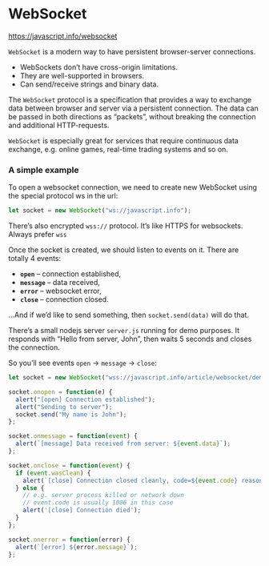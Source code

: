# WebSocket
https://javascript.info/websocket

`WebSocket` is a modern way to have persistent browser-server connections.
- WebSockets don’t have cross-origin limitations.
- They are well-supported in browsers.
- Can send/receive strings and binary data.

The `WebSocket` protocol is a specification that provides a way to exchange data between browser and server via a persistent connection. The data can be passed in both directions as “packets”, without breaking the connection and additional HTTP-requests.

`WebSocket` is especially great for services that require continuous data exchange, e.g. online games, real-time trading systems and so on.

### A simple example
To open a websocket connection, we need to create new WebSocket using the special protocol ws in the url:

```js
let socket = new WebSocket("ws://javascript.info");
```

There’s also encrypted `wss://` protocol. It’s like HTTPS for websockets. Always prefer `wss`

Once the socket is created, we should listen to events on it. There are totally 4 events:
- **`open`** – connection established,
- **`message`** – data received,
- **`error`** – websocket error,
- **`close`** – connection closed.

…And if we’d like to send something, then `socket.send(data)` will do that.

There’s a small nodejs server `server.js` running for demo purposes. It responds with “Hello from server, John”, then waits 5 seconds and closes the connection.

So you’ll see events `open` → `message` → `close`:

```js
let socket = new WebSocket("wss://javascript.info/article/websocket/demo/hello");

socket.onopen = function(e) {
  alert("[open] Connection established");
  alert("Sending to server");
  socket.send("My name is John");
};

socket.onmessage = function(event) {
  alert(`[message] Data received from server: ${event.data}`);
};

socket.onclose = function(event) {
  if (event.wasClean) {
    alert(`[close] Connection closed cleanly, code=${event.code} reason=${event.reason}`);
  } else {
    // e.g. server process killed or network down
    // event.code is usually 1006 in this case
    alert('[close] Connection died');
  }
};

socket.onerror = function(error) {
  alert(`[error] ${error.message}`);
};
```